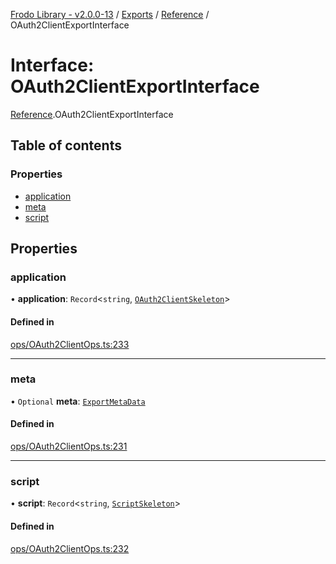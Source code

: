 [Frodo Library - v2.0.0-13](../README.md) / [Exports](../modules.md) / [Reference](../modules/Reference.md) / OAuth2ClientExportInterface

# Interface: OAuth2ClientExportInterface

[Reference](../modules/Reference.md).OAuth2ClientExportInterface

## Table of contents

### Properties

- [application](Reference.OAuth2ClientExportInterface.md#application)
- [meta](Reference.OAuth2ClientExportInterface.md#meta)
- [script](Reference.OAuth2ClientExportInterface.md#script)

## Properties

### application

• **application**: `Record`<`string`, [`OAuth2ClientSkeleton`](../modules/Reference.md#oauth2clientskeleton)\>

#### Defined in

[ops/OAuth2ClientOps.ts:233](https://github.com/vscheuber/frodo-lib/blob/114bd67/src/ops/OAuth2ClientOps.ts#L233)

___

### meta

• `Optional` **meta**: [`ExportMetaData`](Reference.ExportMetaData.md)

#### Defined in

[ops/OAuth2ClientOps.ts:231](https://github.com/vscheuber/frodo-lib/blob/114bd67/src/ops/OAuth2ClientOps.ts#L231)

___

### script

• **script**: `Record`<`string`, [`ScriptSkeleton`](../modules/Reference.md#scriptskeleton)\>

#### Defined in

[ops/OAuth2ClientOps.ts:232](https://github.com/vscheuber/frodo-lib/blob/114bd67/src/ops/OAuth2ClientOps.ts#L232)
